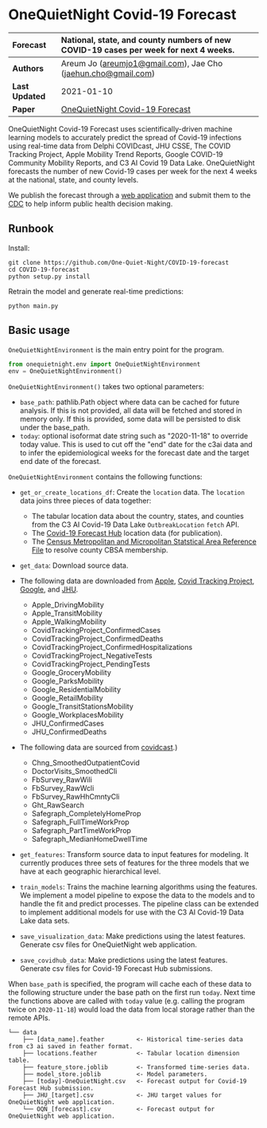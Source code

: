 # OneQuietNight Covid-19 Forecast

| Forecast           | National, state, and county numbers of new COVID-19 cases per week for next 4 weeks. |
:------------------- |:---------------------------------------------------- |
| **Authors**        | Areum Jo (areumjo1@gmail.com), Jae Cho (jaehun.cho@gmail.com) |
| **Last Updated**   | 2021-01-10                                                    |
| **Paper**          | [OneQuietNight Covid-19 Forecast](docs/OQN.pdf)               |

OneQuietNight Covid-19 Forecast uses scientifically-driven machine learning models to accurately predict the spread of Covid-19 infections using real-time data from Delphi COVIDcast, JHU CSSE, The COVID Tracking Project, Apple Mobility Trend Reports, Google COVID-19 Community Mobility Reports, and C3 AI Covid 19 Data Lake. OneQuietNight forecasts the number of new Covid-19 cases per week for the next 4 weeks at the national, state, and county levels.

We publish the forecast through a [web application](https://one-quiet-night.github.io/vis/) and submit them to the [CDC](https://www.cdc.gov/coronavirus/2019-ncov/covid-data/mathematical-modeling.html) to help inform public health decision making.


## Runbook

Install:
```
git clone https://github.com/One-Quiet-Night/COVID-19-forecast
cd COVID-19-forecast
python setup.py install
```

Retrain the model and generate real-time predictions:
```
python main.py
```

## Basic usage

`OneQuietNightEnvironment` is the main entry point for the program.

```python
from onequietnight.env import OneQuietNightEnvironment
env = OneQuietNightEnvironment()
```

`OneQuietNightEnvironment()` takes two optional parameters:
- `base_path`: pathlib.Path object where data can be cached for future analysis. If this is not provided, all data will be fetched and stored in memory only. If this is provided, some data will be persisted to disk under the base_path.
- `today`: optional isoformat date string such as "2020-11-18" to override today value. This is used to cut off the "end" date for the c3ai data and to infer the epidemiological weeks for the forecast date and the target end date of the forecast.


`OneQuietNightEnvironment` contains the following functions:
- `get_or_create_locations_df`: Create the `location` data. The `location` data
joins three pieces of data together:
    - The tabular location data about the country, states, and counties from the C3 AI Covid-19 Data Lake `OutbreakLocation` `fetch` API.
    - The [Covid-19 Forecast Hub](https://github.com/reichlab/covid19-forecast-hub) location data (for publication).
    - The [Census Metropolitan and Micropolitan Statstical Area Reference File](https://www.census.gov/geographies/reference-files/time-series/demo/metro-micro/delineation-files.html) to resolve county CBSA membership.
- `get_data`: Download source data.
- The following data are downloaded from [Apple](https://covid19.apple.com/mobility), [Covid Tracking Project](https://covidtracking.com/), [Google](https://www.google.com/covid19/mobility/), and [JHU](https://github.com/CSSEGISandData/COVID-19).
    - Apple_DrivingMobility
    - Apple_TransitMobility
    - Apple_WalkingMobility
    - CovidTrackingProject_ConfirmedCases
    - CovidTrackingProject_ConfirmedDeaths
    - CovidTrackingProject_ConfirmedHospitalizations
    - CovidTrackingProject_NegativeTests
    - CovidTrackingProject_PendingTests
    - Google_GroceryMobility
    - Google_ParksMobility
    - Google_ResidentialMobility
    - Google_RetailMobility
    - Google_TransitStationsMobility
    - Google_WorkplacesMobility
    - JHU_ConfirmedCases
    - JHU_ConfirmedDeaths
- The following data are sourced from [covidcast](https://cmu-delphi.github.io/delphi-epidata/api/covidcast.html).)
    - Chng_SmoothedOutpatientCovid
    - DoctorVisits_SmoothedCli
    - FbSurvey_RawWili
    - FbSurvey_RawWcli
    - FbSurvey_RawHhCmntyCli
    - Ght_RawSearch
    - Safegraph_CompletelyHomeProp
    - Safegraph_FullTimeWorkProp
    - Safegraph_PartTimeWorkProp
    - Safegraph_MedianHomeDwellTime

- `get_features`: Transform source data to input features for modeling. It currently produces three sets of features for the three models that we have at each geographic hierarchical level.
- `train_models`: Trains the machine learning algorithms using the features. We implement a model pipeline to expose the data to the models and to handle the fit and predict processes. The pipeline class can be extended to implement additional models for use with the C3 AI Covid-19 Data Lake data sets.
- `save_visualization_data`: Make predictions using the latest features. Generate csv files for OneQuietNight web application.
- `save_covidhub_data`: Make predictions using the latest features. Generate csv files for Covid-19 Forecast Hub submissions.

When `base_path` is specified, the program will cache each of these data to the following structure under the base path on the first run `today`. Next time the functions above are called with `today` value (e.g. calling the program twice on `2020-11-18`) would load the data from local storage rather than the remote APIs.

```
└── data
    ├── [data_name].feather         <- Historical time-series data from c3 ai saved in feather format.
    ├── locations.feather           <- Tabular location dimension table.
    ├── feature_store.joblib        <- Transformed time-series data.
    ├── model_store.joblib          <- Model parameters.
    ├── [today]-OneQuietNight.csv   <- Forecast output for Covid-19 Forecast Hub submission.
    ├── JHU_[target].csv            <- JHU target values for OneQuietNight web application.
    └── OQN_[forecast].csv          <- Forecast output for OneQuietNight web application.
```
